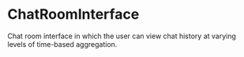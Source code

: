 # ChatRoomInterface
Chat room interface in which the user can view chat history at varying levels of time-based aggregation.
